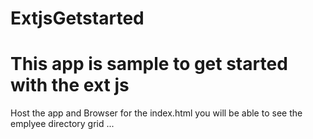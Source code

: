 # ExtjsGetstarted

# This app is sample to get started with the ext js 

Host the app and  Browser for the index.html you will be able to see the emplyee directory grid ...

